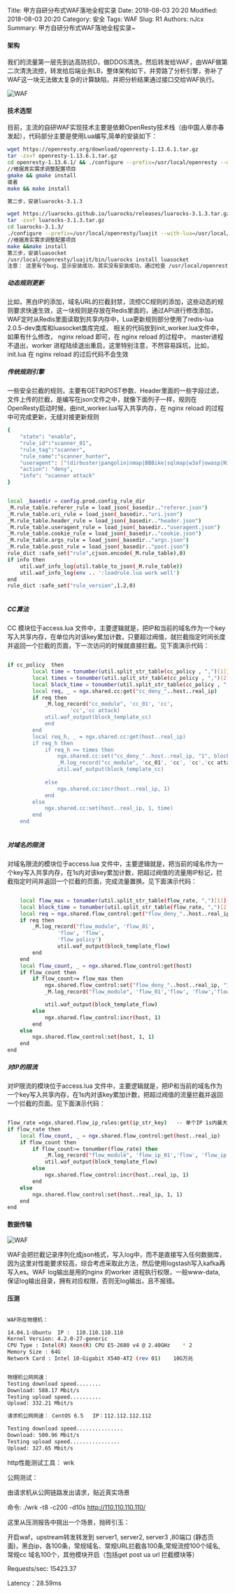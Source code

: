 Title: 甲方自研分布式WAF落地全程实录
Date: 2018-08-03 20:20
Modified: 2018-08-03 20:20
Category: 安全
Tags: WAF
Slug: R1 
Authors: nJcx
Summary: 甲方自研分布式WAF落地全程实录~



#### 架构

我们的流量第一层先到达高防抗D，做DDOS清洗，然后转发给WAF，由WAF做第二次清洗流控，转发给后端业务LB，整体架构如下，并旁路了分析引擎，弥补了WAF这一块无法做太复杂的计算缺陷，并把分析结果通过接口交给WAF执行。

![WAF](../images/WechatIMG9.jpeg)


#### 技术选型

目前，主流的自研WAF实现技术主要是依赖OpenResty技术栈（由中国人章亦春发起），代码部分主要是使用Lua编写,简单的安装如下：

```bash
wget https://openresty.org/download/openresty-1.13.6.1.tar.gz
tar -zxvf openresty-1.13.6.1.tar.gz
cd openresty-1.13.6.1/ && ./configure --prefix=/usr/local/openresty --with-pcre-jit --with-http_iconv_module  --with-http_gunzip_module --with-http_auth_request_module  --with-http_stub_status_module   --with-http_gzip_static_module
//根据真实需求调整配置项目
gmake && gmake install
或者
make && make install

第二步，安装luarocks-3.1.3

wget https://luarocks.github.io/luarocks/releases/luarocks-3.1.3.tar.gz
tar -zxvf luarocks-3.1.3.tar.gz 
cd luarocks-3.1.3/
./configure --prefix=/usr/local/openresty/luajit --with-lua=/usr/local/openresty/luajit/ --lua-suffix=jit  --with-lua-include=/usr/local/openresty/luajit/include/luajit-2.1 
//根据真实需求调整配置项目
make &&make install
第三步，安装luasocket
/usr/local/openresty/luajit/bin/luarocks install luasocket                                                                                                                                                                                  //根据真实环境调整目录
注意： 这里有个bug，显示安装成功，其实没有安装成功，通过检查 /usr/local/openresty/luajit/lib/lua/5.1  目录下面，有没有mime  socket 目录来确定是否安装成功，否则再次执行安装步骤三，直到安装成功

``` 

##### 动态规则更新

比如，黑白IP的添加，域名URL的拦截封禁，流控CC规则的添加，这些动态的规则要求快速生效，这一块规则是存放在Redis里面的，通过API进行修改添加，WAF定时从Redis里面读取到共享内存中，Lua更新规则部分使用了redis-lua 2.0.5-dev类库和luasocket类库完成， 相关的代码放到init_worker.lua文件中， 如果有什么修改， nginx reload 即可，在 nginx reload 的过程中， master进程不退出，worker 进程陆续退出重启，这里特别注意，不然容易踩坑，比如，init.lua 在 nginx reload 的过后代码不会生效

##### 传统规则引擎

 一些安全拦截的规则，主要有GET和POST参数、Header里面的一些字段过滤，文件上传的拦截，是编写在json文件之中，就像下面列子一样，规则在OpenResty启动时候，由init_worker.lua写入共享内存，在 nginx reload 的过程中可完成更新，无缝对接更新规则

```bash
{
	"state": "enable",
	"rule_id":"scanner_01",
	"rule_tag":"scanner",
	"rule_name":"scanner_hunter",
	"useragent": ["(dirbuster|pangolin|nmap|BBBike|sqlmap|w3af|owasp|Nikto|apachebench)","jios"],
	"action": "deny",
	"info": "scanner attack"
}

```


```bash

local _basedir = config.prod.config_rule_dir
_M.rule_table.referer_rule = load_json(_basedir.."referer.json")
_M.rule_table.uri_rule = load_json(_basedir.."uri.json")
_M.rule_table.header_rule = load_json(_basedir.."header.json")
_M.rule_table.useragent_rule = load_json(_basedir.."useragent.json")
_M.rule_table.cookie_rule = load_json(_basedir.."cookie.json")
_M.rule_table.args_rule = load_json(_basedir.."args.json")
_M.rule_table.post_rule = load_json(_basedir.."post.json")
rule_dict :safe_set("rule",cjson.encode(_M.rule_table),0)
if info then
    util.waf_info_log(util.table_to_json(_M.rule_table))
    util.waf_info_log(env .. ':loadrule.lua work well')
end
rule_dict :safe_set("rule_version",1.2,0)
           
```


##### CC算法

CC 模块位于access.lua 文件中，主要逻辑就是，把IP和当前的域名作为一个key写入共享内存，在单位内对该key累加计数，只要超过阀值，就拦截指定时间长度并返回一个拦截的页面，下一次访问的时候就直接拦截。见下面演示代码：

```bash

if cc_policy  then
        local time = tonumber(util.split_str_table(cc_policy , ",")[1])   -- 单位时间
        local times = tonumber(util.split_str_table(cc_policy , ",")[2])  -- 请求次数
        local block_time = tonumber(util.split_str_table(cc_policy , ",")[3])  -- 封禁时间
        local req, _ = ngx.shared.cc:get("cc_deny_"..host..real_ip)
        if req then
            _M.log_record("cc_module", 'cc_01', 'cc',
                    'cc','cc attack)
            util.waf_output(block_template_cc)
            end
        end
        local req_h, _ = ngx.shared.cc:get(host..real_ip)
        if req_h then
            if req_h >= times then
                ngx.shared.cc:set("cc_deny_"..host..real_ip, "1", block_time*60)
                _M.log_record("cc_module", 'cc_01', 'cc', 'cc','cc attack')
                util.waf_output(block_template_cc)
  
            else
                ngx.shared.cc:incr(host..real_ip, 1)
            end
        else
            ngx.shared.cc:set(host..real_ip, 1, time)
        end
    end
    
```

##### 对域名的限流

对域名限流的模块位于access.lua 文件中，主要逻辑就是，把当前的域名作为一个key写入共享内存，在1s内对该key累加计数，把超过阀值的流量用IP标记，拦截指定时间并返回一个拦截的页面，完成流量置换。见下面演示代码：

```bash

    local flow_max = tonumber(util.split_str_table(flow_rate, ",")[1])    -- qps
    local block_time = tonumber(util.split_str_table(flow_rate, ",")[2])  -- 拦截时间
    local req = ngx.shared.flow_control:get("flow_deny_"..host..real_ip)
    if req then
        _M.log_record("flow_module", 'flow_01',
                'flow', 'flow',
                'flow policy')
                util.waf_output(block_template_flow)
        end
    end
    local flow_count, _ = ngx.shared.flow_control:get(host)
    if flow_count then
        if flow_count>= flow_max then
            ngx.shared.flow_control:set("flow_deny_"..host..real_ip, "1", block_time*60)
            _M.log_record("flow_module", 'flow_01','flow', 'flow','flow policy')

            util.waf_output(block_template_flow)
        else
            ngx.shared.flow_control:incr(host, 1)
        end
    else
        ngx.shared.flow_control:set(host, 1, 1)
    end
end

```
 
##### 对IP的限流 

对IP限流的模块位于access.lua 文件中，主要逻辑就是，把IP和当前的域名作为一个key写入共享内存，在1s内对该key累加计数，把超过阀值的流量拦截并返回一个拦截的页面。见下面演示代码：

```bash

flow_rate =ngx.shared.flow_ip_rules:get(ip_str_key)   -- 单个IP 1s内最大请求数
if flow_rate then
    local flow_count, _ = ngx.shared.flow_control:get(host..real_ip)
    if flow_count then
        if flow_count>= tonumber(flow_rate) then
            _M.log_record("flow_module", 'flow_ip_01','flow', 'flow_ip','flow policy')
            util.waf_output(block_template_flow)
        else
            ngx.shared.flow_control:incr(host..real_ip, 1)
        end
    else
        ngx.shared.flow_control:set(host..real_ip, 1, 1)
    end
end

```


#### 数据传输


![WAF](../images/WechatIMG7.jpeg)

WAF会把拦截记录序列化成json格式，写入log中，而不是直接写入任何数据库，因为这里对性能要求较高，综合考虑采取此方法，然后使用logstash写入kafka再写入es。WAF log输出是用的nginx 的worker 进程执行权限，一般www-data, 保证log输出目录，拥有对应权限，否则无log输出，且不报错。


#### 压测


```bash

WAF所在物理机：

14.04.1-Ubuntu  IP :  110.110.110.110
Kernel Version: 4.2.0-27-generic
CPU Type : Intel(R) Xeon(R) CPU E5-2680 v4 @ 2.40GHz    * 2
Memory Size : 64G
Network Card : Intel 10-Gigabit X540-AT2 (rev 01)    10G万兆


物理机公网网速：
Testing download speed........
Download: 588.17 Mbit/s
Testing upload speed..........
Upload: 332.21 Mbit/s

请求机公网网速： CentOS 6.5   IP：112.112.112.112

Testing download speed...............
Download: 500.96 Mbit/s
Testing upload speed................
Upload: 327.65 Mbit/s

```

http性能测试工具：  wrk

公网测试：

由请求机从公网链路发出请求，贴近真实场景
 
命令: ./wrk -t8 -c200 -d10s   http://110.110.110.110/

这里从压测报告中挑出一个场景，抛砖引玉：

开启waf，upstream转发转发到 server1, server2, server3 ,80端口 (静态页面)，黑白ip，各100条，常规域名、常规URL拦截各100条,常规流控100个域名, 常规cc 域名100个，其他模块开启（包括get post ua url 拦截模块等）

Requests/sec:  15423.37

Latency：28.59ms